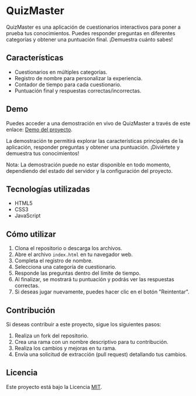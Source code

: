 # QuizMaster

QuizMaster es una aplicación de cuestionarios interactivos para poner a prueba tus conocimientos. Puedes responder preguntas en diferentes categorías y obtener una puntuación final. ¡Demuestra cuánto sabes!

## Características

- Cuestionarios en múltiples categorías.
- Registro de nombre para personalizar la experiencia.
- Contador de tiempo para cada cuestionario.
- Puntuación final y respuestas correctas/incorrectas.

## Demo

Puedes acceder a una demostración en vivo de QuizMaster a través de este enlace: [Demo del proyecto](https://quiz-master-project.vercel.app/).

La demostración te permitirá explorar las características principales de la aplicación, responder preguntas y obtener una puntuación. ¡Diviértete y demuestra tus conocimientos!

Nota: La demostración puede no estar disponible en todo momento, dependiendo del estado del servidor y la configuración del proyecto.

## Tecnologías utilizadas

- HTML5
- CSS3
- JavaScript

## Cómo utilizar

1. Clona el repositorio o descarga los archivos.
2. Abre el archivo `index.html` en tu navegador web.
3. Completa el registro de nombre.
4. Selecciona una categoría de cuestionario.
5. Responde las preguntas dentro del límite de tiempo.
6. Al finalizar, se mostrará tu puntuación y podrás ver las respuestas correctas.
7. Si deseas jugar nuevamente, puedes hacer clic en el botón "Reintentar".

## Contribución

Si deseas contribuir a este proyecto, sigue los siguientes pasos:

1. Realiza un fork del repositorio.
2. Crea una rama con un nombre descriptivo para tu contribución.
3. Realiza los cambios y mejoras en tu rama.
4. Envía una solicitud de extracción (pull request) detallando tus cambios.

## Licencia

Este proyecto está bajo la Licencia [MIT](LICENSE).

